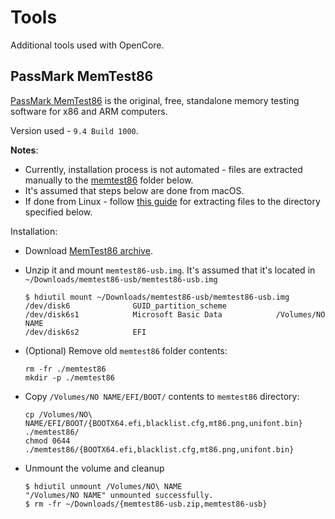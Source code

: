 # Tools

Additional tools used with OpenCore.

## PassMark MemTest86

[PassMark MemTest86](https://www.memtest86.com/) is the original, free, standalone memory testing software for x86 and ARM computers.

Version used - `9.4 Build 1000`.

**Notes**:

- Currently, installation process is not automated - files are extracted manually to the [memtest86](memtest86) folder below.
- It's assumed that steps below are done from macOS.
- If done from Linux - follow [this guide](https://www.funtoo.org/User:Hackbyte/Memtest_from_EFI_boot_selection) for extracting files to the directory specified
  below.

Installation:

- Download [MemTest86 archive](https://www.memtest86.com/downloads/memtest86-usb.zip).
- Unzip it and mount `memtest86-usb.img`. It's assumed that it's located in `~/Downloads/memtest86-usb/memtest86-usb.img`

  ```console
  $ hdiutil mount ~/Downloads/memtest86-usb/memtest86-usb.img
  /dev/disk6              GUID_partition_scheme
  /dev/disk6s1            Microsoft Basic Data            /Volumes/NO NAME
  /dev/disk6s2            EFI
  ```

- (Optional) Remove old `memtest86` folder contents:

  ```shell
  rm -fr ./memtest86
  mkdir -p ./memtest86
  ```

- Copy `/Volumes/NO NAME/EFI/BOOT/` contents to `memtest86` directory:

  ```shell
  cp /Volumes/NO\ NAME/EFI/BOOT/{BOOTX64.efi,blacklist.cfg,mt86.png,unifont.bin} ./memtest86/
  chmod 0644 ./memtest86/{BOOTX64.efi,blacklist.cfg,mt86.png,unifont.bin}
  ```

- Unmount the volume and cleanup

  ```console
  $ hdiutil unmount /Volumes/NO\ NAME
  "/Volumes/NO NAME" unmounted successfully.
  $ rm -fr ~/Downloads/{memtest86-usb.zip,memtest86-usb}
  ```

